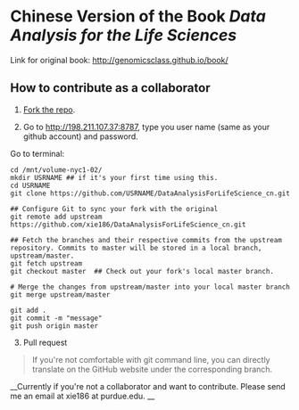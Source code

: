 # Chinese Version of the Book *Data Analysis for the Life Sciences*

Link for original book:
http://genomicsclass.github.io/book/


## How to contribute as a collaborator

1) [Fork the repo](https://help.github.com/articles/fork-a-repo/). 

2) Go to http://198.211.107.37:8787, type you user name (same as your github account) and password. 

Go to terminal: 

```
cd /mnt/volume-nyc1-02/
mkdir USRNAME ## if it's your first time using this.
cd USRNAME
git clone https://github.com/USRNAME/DataAnalysisForLifeScience_cn.git
```


```
## Configure Git to sync your fork with the original 
git remote add upstream https://github.com/xie186/DataAnalysisForLifeScience_cn.git

## Fetch the branches and their respective commits from the upstream repository. Commits to master will be stored in a local branch, upstream/master.
git fetch upstream
git checkout master  ## Check out your fork's local master branch.

# Merge the changes from upstream/master into your local master branch
git merge upstream/master 
```

```
git add .
git commit -m "message"
git push origin master
```


3) Pull request 

>If you're not comfortable with git command line, you can directly translate on the GitHub website under the corresponding branch. 

__Currently if you're not a collaborator and want to contribute. Please send me an email at xie186 at purdue.edu. __


